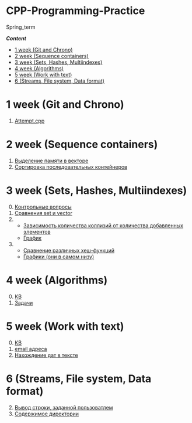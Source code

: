 # CPP-Programming-Practice
Spring_term

***Сontent***
- [1 week (Git and Chrono)](#01)
- [2 week (Sequence containers)](#02)
- [3 week (Sets, Hashes, Multiindexes)](#03)
- [4 week (Algorithms)](#04)
- [5 week (Work with text)](#05)
- [6 (Streams, File system, Data format)](#06)


# 1 week (Git and Chrono)  <a name="01"></a>
1.  [Attempt.cpp](https://github.com/Ko-dst-ya/CPP-Programming-Practice/blob/master/Attempt/Attempt.cpp)

# 2 week (Sequence containers) <a name="02"></a>
1.  [Выделение памяти в векторе](https://github.com/Ko-dst-ya/CPP-Programming-Practice/blob/master/Homework/2%20(Sequence%20containers)/Capacity.cpp)
2.  [Сортировка последовательных контейнеров](https://github.com/Ko-dst-ya/CPP-Programming-Practice/blob/master/Homework/2%20(Sequence%20containers)/Sort.cpp)

# 3 week (Sets, Hashes, Multiindexes) <a name="03"></a>
0. [Контрольные вопросы](https://github.com/Ko-dst-ya/CPP-Programming-Practice/blob/master/Homework/3%20(Hash)/3Answer.txt)
1. [Сравнения set и vector](https://github.com/Ko-dst-ya/CPP-Programming-Practice/blob/master/Homework/3%20(Hash)/set_vs_vector.cpp)
2. - [Зависимость количества коллизий от количества добавленных элементов](https://github.com/Ko-dst-ya/CPP-Programming-Practice/blob/master/Homework/3%20(Hash)/hash_value.cpp)
   - [График](https://github.com/Ko-dst-ya/CPP-Programming-Practice/blob/master/Homework/3%20(Hash)/Hash_value_plot.png)
3. - [Сравнение различных хеш-функций](https://github.com/Ko-dst-ya/CPP-Programming-Practice/blob/master/Homework/3%20(Hash)/different_hash_functions.cpp)
   - [Графики (они в самом низу)](https://github.com/Ko-dst-ya/CPP-Programming-Practice/blob/master/Homework/3%20(Hash)/Different_hash_functions.ipynb)

# 4 week (Algorithms) <a name="04"></a>
0. [КВ](https://github.com/Ko-dst-ya/CPP-Programming-Practice/blob/master/Homework/4%20(Algorithms)/4Answers.txt)
1. [Задачи](https://github.com/Ko-dst-ya/CPP-Programming-Practice/blob/master/Homework/4%20(Algorithms)/Source.cpp)

# 5 week (Work with text) <a name="05"></a>
0. [КВ](https://github.com/Ko-dst-ya/CPP-Programming-Practice/blob/master/Homework/5%20(Work%20with%20text)/5Answers.txt)
1. [email адреса](https://github.com/Ko-dst-ya/CPP-Programming-Practice/blob/master/Homework/5%20(Work%20with%20text)/Emails.cpp)
2. [Нахождение дат в тексте](https://github.com/Ko-dst-ya/CPP-Programming-Practice/blob/master/Homework/5%20(Work%20with%20text)/Dates.cpp)

# 6 (Streams, File system, Data format) <a name="06"></a>
2. [Вывод строки, заданной пользоватлем](https://github.com/Ko-dst-ya/CPP-Programming-Practice/blob/master/Homework/6%20(Streams%2C%20File%20system%2C%20Data%20format)/Seekg.cpp)
3. [Содержимое директории](https://github.com/Ko-dst-ya/CPP-Programming-Practice/blob/master/Homework/6%20(Streams%2C%20File%20system%2C%20Data%20format)/Directory.cpp)


